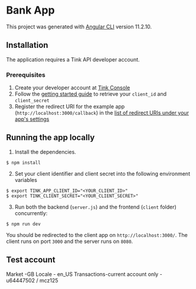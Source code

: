 # Bank App

This project was generated with [Angular CLI](https://github.com/angular/angular-cli) version 11.2.10.

## Installation

The application requires a Tink API developer account.

### Prerequisites

1. Create your developer account at [Tink Console](https://console.tink.com)
2. Follow the [getting started guide](https://docs.tink.com/resources/getting-started/set-up-your-account) to retrieve your `client_id` and `client_secret`
3. Register the redirect URI for the example app (`http://localhost:3000/callback`) in the [list of redirect URIs under your app's settings](https://console.tink.com/overview)


## Running the app locally

1. Install the dependencies.

```
$ npm install
```

2. Set your client identifier and client secret into the following environment variables

```
$ export TINK_APP_CLIENT_ID="<YOUR_CLIENT_ID>"
$ export TINK_CLIENT_SECRET="<YOUR_CLIENT_SECRET>"
```

3. Run both the backend (`server.js`) and the frontend (`client` folder) concurrently:

```
$ npm run dev
```

You should be redirected to the client app on `http://localhost:3000/`. The client runs on port `3000` and the server runs on `8080`.


## Test account

Market -GB
Locale - en_US
Transactions-current account only -  u64447502 / mcz125


